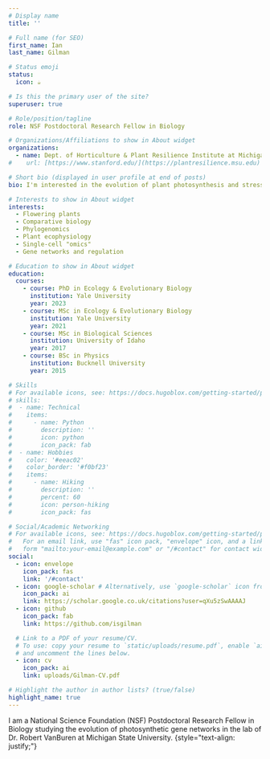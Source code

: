 ```yaml
---
# Display name
title: ''

# Full name (for SEO)
first_name: Ian
last_name: Gilman

# Status emoji
status:
  icon: ☕️

# Is this the primary user of the site?
superuser: true

# Role/position/tagline
role: NSF Postdoctoral Research Fellow in Biology

# Organizations/Affiliations to show in About widget
organizations:
  - name: Dept. of Horticulture & Plant Resilience Institute at Michigan State University
#    url: [https://www.stanford.edu/](https://plantresilience.msu.edu)

# Short bio (displayed in user profile at end of posts)
bio: I'm interested in the evolution of plant photosynthesis and stress responses

# Interests to show in About widget
interests:
  - Flowering plants
  - Comparative biology
  - Phylogenomics
  - Plant ecophysiology
  - Single-cell "omics"
  - Gene networks and regulation

# Education to show in About widget
education:
  courses:
    - course: PhD in Ecology & Evolutionary Biology
      institution: Yale University
      year: 2023
    - course: MSc in Ecology & Evolutionary Biology
      institution: Yale University
      year: 2021
    - course: MSc in Biological Sciences
      institution: University of Idaho
      year: 2017
    - course: BSc in Physics
      institution: Bucknell University
      year: 2015

# Skills
# For available icons, see: https://docs.hugoblox.com/getting-started/page-builder/#icons
# skills:
#  - name: Technical
#    items:
#      - name: Python
#        description: ''
#        icon: python
#        icon_pack: fab
#  - name: Hobbies
#    color: '#eeac02'
#    color_border: '#f0bf23'
#    items:
#      - name: Hiking
#        description: ''
#        percent: 60
#        icon: person-hiking
#        icon_pack: fas

# Social/Academic Networking
# For available icons, see: https://docs.hugoblox.com/getting-started/page-builder/#icons
#   For an email link, use "fas" icon pack, "envelope" icon, and a link in the
#   form "mailto:your-email@example.com" or "/#contact" for contact widget.
social:
  - icon: envelope
    icon_pack: fas
    link: '/#contact'
  - icon: google-scholar # Alternatively, use `google-scholar` icon from `ai` icon pack
    icon_pack: ai
    link: https://scholar.google.co.uk/citations?user=qXu5zSwAAAAJ
  - icon: github
    icon_pack: fab
    link: https://github.com/isgilman

  # Link to a PDF of your resume/CV.
  # To use: copy your resume to `static/uploads/resume.pdf`, enable `ai` icons in `params.yaml`,
  # and uncomment the lines below.
  - icon: cv
    icon_pack: ai
    link: uploads/Gilman-CV.pdf

# Highlight the author in author lists? (true/false)
highlight_name: true
---
```


I am a National Science Foundation (NSF) Postdoctoral Research Fellow in Biology studying the evolution of photosynthetic gene networks in the lab of Dr. Robert VanBuren at Michigan State University.
{style="text-align: justify;"}
